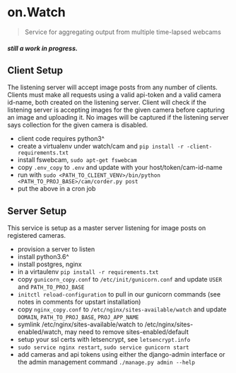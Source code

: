 # on.Watch

> Service for aggregating output from multiple time-lapsed webcams

##### still a work in progress.

## Client Setup
The listening server will accept image posts from any number of clients. Clients must make all requests using a valid api-token and a valid camera id-name, both created on the listening server. Client will check if the listening server is accepting images for the given camera before capturing an image and uploading it. No images will be captured if the listening server says collection for the given camera is disabled.
 * client code requires python3^
 * create a virtualenv under watch/cam and `pip install -r -client-requirements.txt`
 * install fswebcam, `sudo apt-get fswebcam`
 * copy `.env_copy` to `.env` and update with your host/token/cam-id-name
 * run with `sudo <PATH_TO_CLIENT_VENV>/bin/python <PATH_TO_PROJ_BASE>/cam/corder.py post`
 * put the above in a cron job

## Server Setup
This service is setup as a master server listening for image posts on registered cameras.
 * provision a server to listen
 * install python3.6^
 * install postgres, nginx
 * in a virtaulenv `pip install -r requirements.txt`
 * copy `gunicorn_copy.conf` to `/etc/init/gunicorn.conf` and update `USER` and `PATH_TO_PROJ_BASE`
 * `initctl reload-configuration` to pull in our gunicorn commands (see notes in comments for upstart installation)
 * copy `nginx_copy.conf` to `/etc/nginx/sites-available/watch` and update `DOMAIN`, `PATH_TO_PROJ_BASE`, `PROJ_APP_NAME`
 * symlink /etc/nginx/sites-available/watch to /etc/nginx/sites-enabled/watch, may need to remove sites-enabled/default
 * setup your ssl certs with letsencrypt, see `letsencrypt.info`
 * `sudo service nginx restart`, `sudo service gunicorn start`
 * add cameras and api tokens using either the django-admin interface or the admin management command `./manage.py admin --help`

